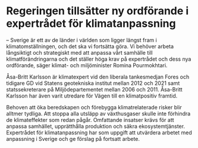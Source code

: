 # Regeringen tillsätter ny ordförande i expertrådet för klimatanpassning

– Sverige är ett av de länder i världen som ligger längst fram i klimatomställningen, och det ska vi fortsätta göra. Vi behöver arbeta långsiktigt och strategiskt med att anpassa vårt samhälle till klimatförändringarna och det ställer höga krav på expertrådet och dess nya ordförande, säger klimat\- och miljöminister Romina Pourmokhtari.

Åsa\-Britt Karlsson är klimatexpert vid den liberala tankesmedjan Fores och tidigare GD vid Statens geotekniska institut mellan 2012 och 2021 samt statssekreterare på Miljödepartementet mellan 2006 och 2011\. Åsa\-Britt Karlsson har även varit utredare för Vägen till en klimatpositiv framtid.

Behoven att öka beredskapen och förebygga klimatrelaterade risker blir alltmer tydliga. Att stoppa alla utsläpp av växthusgaser skulle inte förhindra de klimateffekter som redan pågår. Omfattande insatser krävs för att anpassa samhället, upprätthålla produktion och säkra ekosystemtjänster. Expertrådet för klimatanpassning har som uppgift att utvärdera arbetet med anpassning i Sverige och ge förslag på fortsatt arbete.
